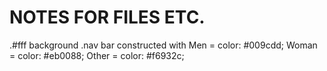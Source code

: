# NOTES FOR FILES ETC.

.#fff background
.nav bar constructed with Men = color: #009cdd;
                          Woman = color: #eb0088;
                          Other = color: #f6932c;